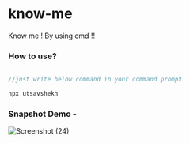 # know-me

Know me ! By using cmd !!

### How to use?

```javascript

//just write below command in your command prompt

npx utsavshekh

```

### Snapshot Demo -



![Screenshot (24)](https://user-images.githubusercontent.com/62152963/123741908-7b61d500-d8c8-11eb-829a-a941f95deb17.png)
